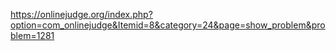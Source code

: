 https://onlinejudge.org/index.php?option=com_onlinejudge&Itemid=8&category=24&page=show_problem&problem=1281
